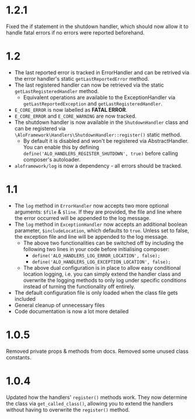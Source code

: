 # 1.2.1 #

Fixed the if statement in the shutdown handler, which should now allow it to handle fatal errors if no errors were reported beforehand.

# 1.2 #

 - The last reported error is tracked in ErrorHandler and can be retrived via the error handler's static 
 `getLastReportedError` method.
 - The last registered handler can now be retrieved via the static `getLastRegisteredHandler` method.
	 - Equivalent operations are available to the ExceptionHandler via `getLastReportedException` and `getLastRegisteredHandler`.
 - `E_CORE_ERROR` is now labelled as **FATAL ERROR**.
 - `E_CORE_ERROR` and `E_CORE_WARNING` are now tracked.
 - The shutdown handler is now available in the `ShutdownHandler` class and can be registered via `\AloFramework\Handlers\ShutdownHandler::register()` static method.
	 - By default it is disabled and won't be registered via AbstractHandler. You can enable this by defining `define('ALO_HANDLERS_REGISTER_SHUTDOWN', true)` before calling composer's autoloader.
 - `aloframework/log` is now a dependency - all errors should be tracked.
 

# 1.1 #

 - The `log` method in `ErrorHandler` now accepts two more optional arguments: `$file` & `$line`. If they are provided, the file and line where the error occurred will be appended to the log message.
 - The `log` method in `ExceptionHandler` now accepts an additional boolean parameter, `$includeLocation`, which defaults to `true`. Unless set to false, the exception file and line will be appended to the log message.
	 - The above two functionalities can be switched off by including the following two lines in your code before initialising composer: 
		 - `define('ALO_HANDLERS_LOG_ERROR_LOCATION', false);`
		 - `define('ALO_HANDLERS_LOG_EXCEPTION_LOCATION', false);`
	 - The above dual configuration is in place to allow easy conditional location logging, i.e. you can simply extend the handler class and overwrite the logging methods to only log under specific conditions instead of turning the functionality off entirely.
 - The default configuration file is only loaded when the class file gets included
 - General cleanup of unnecessary files
 - Code documentation is now a lot more detailed

# 1.0.5 #
Removed private props & methods from docs. Removed some unused class constants.

# 1.0.4 #
Updated how the handlers' `register()` methods work. They now determine the class via `get_called_class()`, allowing you to extend the handlers without having to overwrite the `register()` method.
